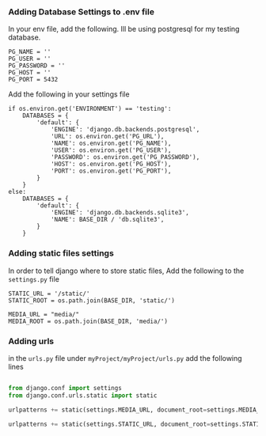 ### Adding Database Settings to .env file

In your env file, add the following. Ill be using postgresql for my testing database. 

```
PG_NAME = ''
PG_USER = ''
PG_PASSWORD = ''
PG_HOST = ''
PG_PORT = 5432
```

Add the following in your settings file
```
if os.environ.get('ENVIRONMENT') == 'testing':
    DATABASES = {
        'default': {
            'ENGINE': 'django.db.backends.postgresql',
            'URL': os.environ.get('PG_URL'),
            'NAME': os.environ.get('PG_NAME'),
            'USER': os.environ.get('PG_USER'),
            'PASSWORD': os.environ.get('PG_PASSWORD'),
            'HOST': os.environ.get('PG_HOST'),
            'PORT': os.environ.get('PG_PORT'),
        }
    }
else:
    DATABASES = {
        'default': {
            'ENGINE': 'django.db.backends.sqlite3',
            'NAME': BASE_DIR / 'db.sqlite3',
        }
    }

```

### Adding static files settings

In order to tell django where to store static files, Add the following to the `settings.py` file

```
STATIC_URL = '/static/'
STATIC_ROOT = os.path.join(BASE_DIR, 'static/')

MEDIA_URL = "media/"
MEDIA_ROOT = os.path.join(BASE_DIR, 'media/')

```


### Adding urls 

in the `urls.py` file under `myProject/myProject/urls.py`
add the following lines


```python

from django.conf import settings
from django.conf.urls.static import static

urlpatterns += static(settings.MEDIA_URL, document_root=settings.MEDIA_ROOT)

urlpatterns += static(settings.STATIC_URL, document_root=settings.STATIC_ROOT)

```